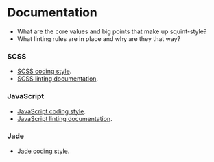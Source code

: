 # Documentation

- What are the core values and big points that make up squint-style?
- What linting rules are in place and why are they that way?


### SCSS
* [SCSS coding style](https://github.com/RyanWarner/squint-style/blob/master/docs/scss-coding-style.md).
* [SCSS linting documentation](https://github.com/RyanWarner/squint-style/blob/master/docs/scss-linting-documentation.md).

### JavaScript
* [JavaScript coding style](https://github.com/RyanWarner/squint-style/blob/master/docs/javascript-coding-style.md).
* [JavaScript linting documentation](https://github.com/RyanWarner/squint-style/blob/master/docs/javascript-linting-documentatio.md).

### Jade
* [Jade coding style](https://github.com/RyanWarner/squint-style/blob/master/docs/jade-coding-style.md).